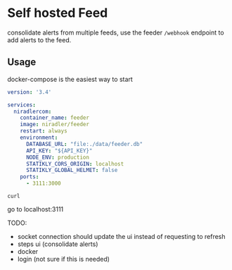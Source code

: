 # Self hosted Feed

consolidate alerts from multiple feeds, use the feeder `/webhook` endpoint to add alerts to the feed.

## Usage

docker-compose is the easiest way to start

```yml
version: '3.4'

services:
  niradlercom:
    container_name: feeder
    image: niradler/feeder
    restart: always
    environment:
      DATABASE_URL: "file:./data/feeder.db"
      API_KEY: "${API_KEY}"
      NODE_ENV: production
      STATIKLY_CORS_ORIGIN: localhost
      STATIKLY_GLOBAL_HELMET: false
    ports:
      - 3111:3000
```

`curl `

go to localhost:3111



TODO:

- socket connection should update the ui instead of requesting to refresh
- steps ui (consolidate alerts)
- docker
- login (not sure if this is needed)
  